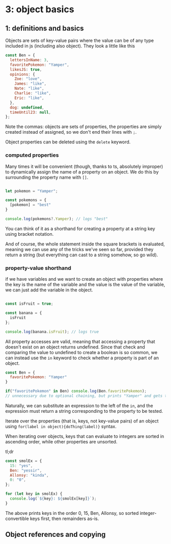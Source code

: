 # 3: object basics

## 1: definitions and basics

Objects are sets of key-value pairs where the value can be of any type included
in js (including also object). They look a little like this

```javascript
const Ben = {
  lettersInName: 3,
  favoritePokemon: "Yamper",
  likesJS: true,
  opinions: {
    Zoe: "love",
    James: "like",
    Nate: "like",
    Charlie: "like",
    Eric: "like",
  },
  dog: undefined,
  timeUntil23: null,
};
```

Note the commas: objects are sets of properties, the properties are simply
created instead of assigned, so we don't end their lines with `;`.

Object properties can be deleted using the `delete` keyword.

### computed properties

Many times it will be convenient (though, thanks to ts, absolutely improper) to
dynamically assign the name of a property on an object. We do this by
surrounding the property name with `[]`.

```javascript

let pokemon = "Yamper";

const pokemons = {
  [pokemon] = "best"
}

console.log(pokemons?.Yamper); // logs "best"
```

You can think of it as a shorthand for creating a property at a string key using
bracket notation.

And of course, the whole statement inside the square brackets is evaluated,
meaning we can use any of the tricks we've seen so far, provided they return a
string (but everything can cast to a string somehow, so go wild).

### property-value shorthand

if we have variables and we want to create an object with properties where the
key is the name of the variable and the value is the value of the variable, we
can just add the variable in the object.

```javascript

const isFruit = true;

const banana = {
  isFruit
};

console.log(banana.isFruit); // logs true
```

All property accesses are valid, meaning that accessing a property that doesn't
exist on an object returns undefined. Since that check and comparing the value
to undefined to create a boolean is so common, we can instead use the `in`
keyword to check whether a property is part of an object.

```javascript
const Ben = {
  favoritePokemon: "Yamper"
}

if("favoritePokemon" in Ben) console.log(Ben.favoritePokemon); 
// unnecessary due to optional chaining, but prints "Yamper" and gets the point across

```
Naturally, we can substitute an expression to the left of the `in`, and the
expression must return a string corresponding to the property to be tested.

Iterate over the properties (that is, keys, not key-value pairs) of an object
using `for(label in object){doThing(label)}` syntax.


When iterating over objects, keys that can evaluate to integers are sorted in
ascending order, while other properties are unsorted.

tl;dr
```javascript
const smolEx = {
  15: "yes",
  Ben: "yessir",
  Allonsy: "kinda",
  0: "0",
};

for (let key in smolEx) {
  console.log(`${key}: ${smolEx[key]}`);
}

```
The above prints keys in the order 0, 15, Ben, Allonsy, so sorted
integer-convertible keys first, then remainders as-is.

## Object references and copying